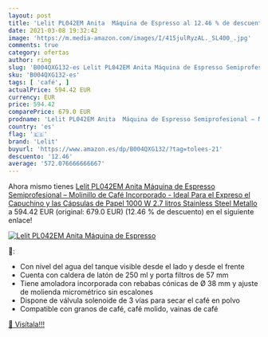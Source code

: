 ```yaml
---
layout: post
title: 'Lelit PL042EM Anita  Máquina de Espresso al 12.46 % de descuento'
date: 2021-03-08 19:32:42
image: 'https://m.media-amazon.com/images/I/415julRyzAL._SL400_.jpg'
comments: true
category: ofertas
author: ring
slug: 'B004QXG132-es Lelit PL042EM Anita Máquina de Espresso Semiprofesional –...'
sku: 'B004QXG132-es'
tags: [ 'café', ]
actualPrice: 594.42 EUR
currency: EUR
price: 594.42
comparePrice: 679.0 EUR
prodname: 'Lelit PL042EM Anita  Máquina de Espresso Semiprofesional – Molinillo de Café Incorporado - Ideal Para el Expreso  el Capuchino y las Cápsulas de Papel  1000 W  2.7 litros  Stainless Steel  Metallo'
country: 'es'
flag: '🇪🇸'
brand: 'Lelit'
buyurl: 'https://www.amazon.es/dp/B004QXG132/?tag=tolees-21'
descuento: '12.46'
average: '572.076666666667'
---
```


Ahora mismo tienes [Lelit PL042EM Anita  Máquina de Espresso Semiprofesional – Molinillo de Café Incorporado - Ideal Para el Expreso  el Capuchino y las Cápsulas de Papel  1000 W  2.7 litros  Stainless Steel  Metallo](https://www.amazon.es/dp/B004QXG132/?tag=tolees-21) a 594.42 EUR (original: 679.0 EUR) (12.46 %  de descuento) en el siguiente enlace!

[![Lelit PL042EM Anita  Máquina de Espresso](https://m.media-amazon.com/images/I/415julRyzAL._SL400_.jpg)](https://www.amazon.es/dp/B004QXG132/?tag=tolees-21)

🔎:

- Con nivel del agua del tanque visible desde el lado y desde el frente
- Cuenta con caldera de latón de 250 ml y porta filtros de 57 mm
- Tiene amoladora incorporada con rebabas cónicas de Ø 38 mm y ajuste de molienda micrométrico sin escalones
- Dispone de válvula solenoide de 3 vías para secar el café en polvo
- Compatible con granos de café, café molido, vainas de café

[🛒 Visítala!!!](https://www.amazon.es/dp/B004QXG132/?tag=tolees-21)
